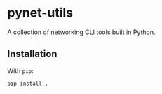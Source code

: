 # pynet-utils

A collection of networking CLI tools built in Python.

## Installation

With `pip`:

```bash
pip install .
```
